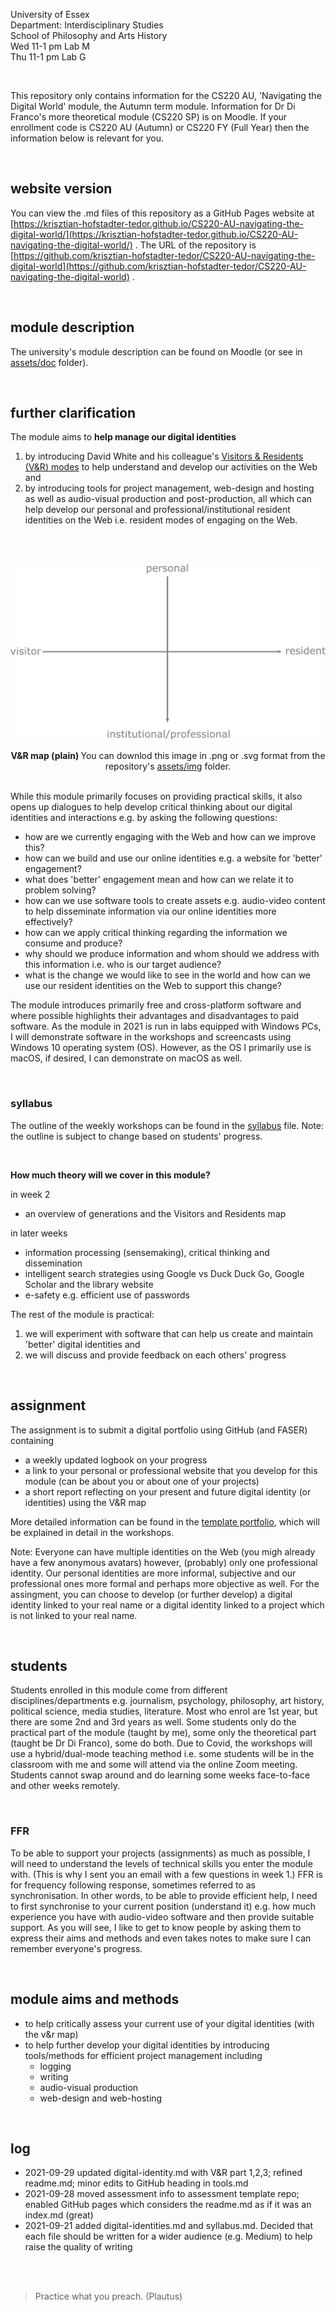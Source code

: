 <!--
#todo
## slides for Paula

## find link to submissions (Hannah)

## write here - publish on Medium (later)
  - write each file for Medium audience (and students) 
  - needs to be accessible here (or on khofstadter.com) as well as students might not have access to more than 5 articles, etc.
  - use 'you could read it on Medium' on the top of the file once published on Medium

## week 2 module outline/digital identity/assignment template
- finish digital-identity.md
- finish template repo
  - have a look at examples from last year and ARU
  - can they clone this repo or should the download/upload?
  - populate with all files needed (perhaps own v&r maps)
  - write assessment guide and rubric/checksheet

## syllabus w3 - w7
- GitHub repo
- tools.md
- other .md files
### screencasts
- find mic solution
- book lab M or G
- make screencasts in lab G

## labs
- option A: student computer or lecturn
- option B: mac with remote desktop
- any update about the little table?
- revised hybrid class teaching (how can audio sources be mixed efficiently)
- are breakout rooms in hybrid classes possible?

## compulsory induction
- what compusory induction do I have to do?

## address all themes in syllabus
- digital identities
- e-safety
- blogging
- social media
- multimedia production
- intelligent search strategies
- how are digital technologies transforming society?
- to what extent do digital technologies curb or enhance our rights and freedom?
- what digital skills are needed for the knowledge economy and a democratic society?
- how can we build and use our online identities?
- how might we use digital technologies as creative and engaging forms of communication?

## hex and performance
- who wants to perform?
-->

<!-- #todo can I add a custom title in an HTML head here? -->

University of Essex    
Department: Interdisciplinary Studies   
School of Philosophy and Arts History  
Wed 11-1 pm Lab M  
Thu 11-1 pm Lab G  

<br>
    
This repository only contains information for the CS220 AU, 'Navigating the Digital World' module, the Autumn term module. Information for Dr Di Franco's more theoretical module (CS220 SP) is on Moodle. If your enrollment code is CS220 AU (Autumn) or CS220 FY (Full Year) then the information below is relevant for you.

<br>

## website version
You can view the .md files of this repository as a GitHub Pages website at [https://krisztian-hofstadter-tedor.github.io/CS220-AU-navigating-the-digital-world/](https://krisztian-hofstadter-tedor.github.io/CS220-AU-navigating-the-digital-world/) . The URL of the repository is [https://github.com/krisztian-hofstadter-tedor/CS220-AU-navigating-the-digital-world](https://github.com/krisztian-hofstadter-tedor/CS220-AU-navigating-the-digital-world) .

<br>

## module description
The university's module description can be found on Moodle (or see in [assets/doc](https://github.com/krisztian-hofstadter-tedor/CS220-AU-navigating-the-digital-world/tree/main/assets/doc) folder).

<br>

## further clarification
The module aims to **help manage our digital identities**

1. by introducing David White and his colleague's [Visitors & Residents (V&R) modes](digital-identities.md/#visitors-and-residents) to help understand and develop our activities on the Web and 
2. by introducing tools for project management, web-design and hosting as well as audio-visual production and post-production, all which can help develop our personal and professional/institutional resident identities on the Web i.e. resident modes of engaging on the Web.

<br>



<br>![V&R map plain](assets/img/vr-map-plain.png)<center><strong>V&R map (plain) </strong> You can downlod this image in .png or .svg format from the repository's [assets/img](https://github.com/krisztian-hofstadter-tedor/CS220-AU-navigating-the-digital-world/tree/main/assets/img) folder.</center><br>

While this module primarily focuses on providing practical skills, it also opens up dialogues to help develop critical thinking about our digital identities and interactions e.g. by asking the following questions:

- how are we currently engaging with the Web and how can we improve this?
- how can we build and use our online identities e.g. a website for 'better' engagement?
- what does 'better' engagement mean and how can we relate it to problem solving?
- how can we use software tools to create assets e.g. audio-video content to help disseminate information via our online identities more effectively?
- how can we apply critical thinking regarding the information we consume and produce?
- why should we produce information and whom should we address with this information i.e. who is our target audience?
- what is the change we would like to see in the world and how can we use our resident identities on the Web to support this change?

The module introduces primarily free and cross-platform software and where possible highlights their advantages and disadvantages to paid software. As the module in 2021 is run in labs equipped with Windows PCs, I will demonstrate software in the workshops and screencasts using Windows 10 operating system (OS). However, as the OS I primarily use is macOS, if desired, I can demonstrate on macOS as well.

<br>

### syllabus
The outline of the weekly workshops can be found in the [syllabus](syllabus.md) file. Note: the outline is subject to change based on students' progress.

<br>

**How much theory will we cover in this module?**

in week 2
- an overview of generations and the Visitors and Residents map

in later weeks
- information processing (sensemaking), critical thinking and dissemination
- intelligent search strategies using Google vs Duck Duck Go, Google Scholar and the library website
- e-safety e.g. efficient use of passwords

The rest of the module is practical:
1. we will experiment with software that can help us create and maintain 'better' digital identities and 
2. we will discuss and provide feedback on each others' progress

<br>

## assignment
The assignment is to submit a digital portfolio using GitHub (and FASER) containing
- a weekly updated logbook on your progress
- a link to your personal or professional website that you develop for this module (can be about you or about one of your projects)
- a short report reflecting on your present and future digital identity (or identities) using the V&R map

More detailed information can be found in the [template portfolio](https://github.com/krisztian-hofstadter-tedor/CS220-AU-portfolio), which will be explained in detail in the workshops. 

Note: Everyone can have multiple identities on the Web (you migh already have a few anonymous avatars) however, (probably) only one professional identity. Our personal identities are more informal, subjective and our professional ones more formal and perhaps more objective as well. For the assingment, you can choose to develop (or further develop) a digital identity linked to your real name or a digital identity linked to a project which is not linked to your real name. 

<!-- ### assigment examples #todo: 
A few submissions from last year (Essex and ARU) to plant some ideas. 
-->

<br>

## students
Students enrolled in this module come from different disciplines/departments e.g. journalism, psychology, philosophy, art history, political science, media studies, literature. Most who enrol are 1st year, but there are some 2nd and 3rd years as well. Some students only do the practical part of the module (taught by me), some only the theoretical part (taught be Dr Di Franco), some do both. Due to Covid, the workshops will use a hybrid/dual-mode teaching method i.e. some students will be in the classroom with me and some will attend via the online Zoom meeting. Students cannot swap around and do learning some weeks face-to-face and other weeks remotely. 

<br>

### FFR
To be able to support your projects (assignments) as much as possible, I will need to understand the levels of technical skills you enter the module with. (This is why I sent you an email with a few questions in week 1.) FFR is for frequency following response, sometimes referred to as synchronisation. In other words, to be able to provide efficient help, I need to first synchronise to your current position (understand it) e.g. how much experience you have with audio-video software and then provide suitable support. As you will see, I like to get to know people by asking them to express their aims and methods and even takes notes to make sure I can remember everyone's progress. 

<br>

## module aims and methods
- to help critically assess your current use of your digital identities (with the v&r map)
- to help further develop your digital identities by introducing tools/methods for efficient project management including 
  - logging
  - writing
  - audio-visual production
  - web-design and web-hosting

<br>

## log
- 2021-09-29 updated digital-identity.md with V&R part 1,2,3;  refined readme.md; minor edits to GitHub heading in tools.md
- 2021-09-28 moved assessment info to assessment template repo;  enabled GitHub pages which considers the readme.md as if it was an index.md (great)    
- 2021-09-21 added digital-identities.md and syllabus.md. Decided that each file should be written for a wider audience (e.g. Medium) to help raise the quality of writing

<br><br>

> Practice what you preach. (Plautus)
